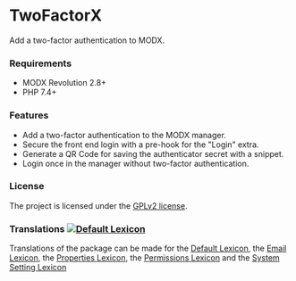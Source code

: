 # TwoFactorX

Add a two-factor authentication to MODX.

### Requirements

* MODX Revolution 2.8+
* PHP 7.4+

### Features

* Add a two-factor authentication to the MODX manager.
* Secure the front end login with a pre-hook for the "Login" extra.
* Generate a QR Code for saving the authenticator secret with a snippet.
* Login once in the manager without two-factor authentication.

### License

The project is licensed under the [GPLv2 license](https://github.com/Jako/TwoFactorX/LICENSE.md).

### Translations [![Default Lexicon](https://hosted.weblate.org/widget/modx-extras/twofactorx/standard/svg-badge.svg)](https://hosted.weblate.org/projects/modx-extras/twofactorx/)

Translations of the package can be made for the [Default Lexicon](https://hosted.weblate.org/projects/modx-extras/twofactorx/standard/), the [Email Lexicon](https://hosted.weblate.org/projects/modx-extras/twofactorx/email/), the [Properties Lexicon](https://hosted.weblate.org/projects/modx-extras/twofactorx/properties/), the [Permissions Lexicon](https://hosted.weblate.org/projects/modx-extras/twofactorx/permissions/) and the [System Setting Lexicon](https://hosted.weblate.org/projects/modx-extras/twofactorx/system-settings/)
